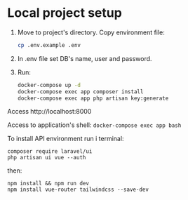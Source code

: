 # Local project setup

1. Move to project's directory. Copy environment file:
    ```bash
    cp .env.example .env
    ```
   
2. In .env file set DB's name, user and password.

3. Run:
    ```bash
    docker-compose up -d
    docker-compose exec app composer install
    docker-compose exec app php artisan key:generate
    ```

Access http://localhost:8000

Access to application's shell:
    ```
    docker-compose exec app bash
    ```
    
To install API environment run i terminal:
```
composer require laravel/ui
php artisan ui vue --auth
```
then:
```
npm install && npm run dev
npm install vue-router tailwindcss --save-dev
```